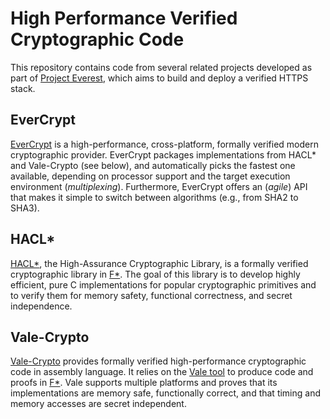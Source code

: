 # High Performance Verified Cryptographic Code

This repository contains code from several related projects developed as part of
[Project Everest](https://project-everest.github.io/), which aims to build and 
deploy a verified HTTPS stack.

## EverCrypt

[EverCrypt](README.EverCrypt.md) is a high-performance, cross-platform, formally
verified modern cryptographic provider. EverCrypt packages implementations from
HACL\* and Vale-Crypto (see below), and automatically picks the fastest one
available, depending on processor support and the target execution environment
(*multiplexing*). Furthermore, EverCrypt offers an (*agile*) API that makes it
simple to switch between algorithms (e.g., from SHA2 to SHA3).

## HACL\*

[HACL\*](README.HACL.md), the High-Assurance Cryptographic Library, is a
formally verified cryptographic library in [F\*](https://www.fsar-lang.org).
The goal of this library is to develop highly efficient, pure C implementations
for popular cryptographic primitives and to verify them for memory safety,
functional correctness, and secret independence.

## Vale-Crypto

[Vale-Crypto](README.Vale.md) provides formally verified high-performance
cryptographic code in assembly language. It relies on the 
[Vale tool](https://github.com/project-everest/vale) to produce
code and proofs in [F\*](https://github.com/FStarLang/FStar). Vale supports
multiple platforms and proves that its implementations are memory safe,
functionally correct, and that timing and memory accesses are secret
independent.
